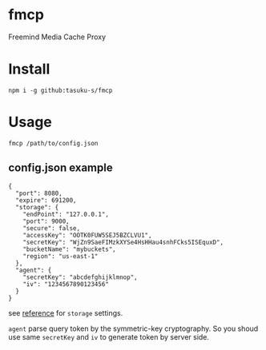 # fmcp
Freemind Media Cache Proxy

# Install

```
npm i -g github:tasuku-s/fmcp
```

# Usage

```
fmcp /path/to/config.json
```

## config.json example

```
{
  "port": 8080,
  "expire": 691200,
  "storage": {
    "endPoint": "127.0.0.1",
    "port": 9000,
    "secure": false,
    "accessKey": "OOTK0FUW5SEJ5BZCLVU1",
    "secretKey": "WjZn9SaeFIMzkXYSe4HsHHau4snhFCks5ISEquxD",
    "bucketName": "mybuckets",
    "region": "us-east-1"
  },
  "agent": {
    "secretKey": "abcdefghijklmnop",
    "iv": "1234567890123456"
  }
}
```

see [reference](http://docs.minio.io/docs/javascript-client-api-reference) for `storage` settings.

`agent` parse query token by the symmetric-key cryptography. So you shoud use same `secretKey` and `iv` to generate token by server side.
